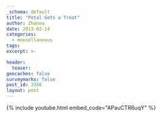 ```yaml
---
_schema: default
title: "Petal Gets a Treat"
author: Zhanna
date: 2013-02-14
categories:
  - moosellaneous
tags:
excerpt: >-

header:
  teaser:
geocaches: false
surveymarks: false
post_id: 3356
layout: post 
---
```


{% include youtube.html embed_code="APauCTR6uqY" %}